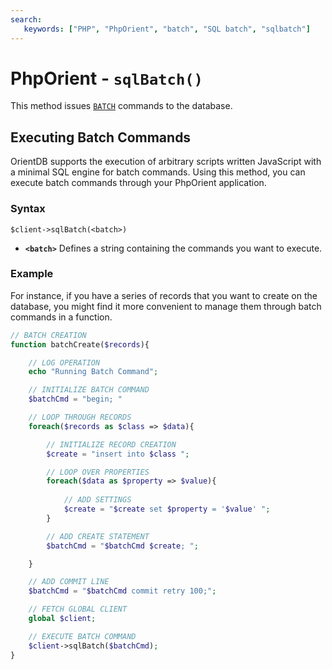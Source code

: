 ```yaml
---
search:
   keywords: ["PHP", "PhpOrient", "batch", "SQL batch", "sqlbatch"]
---
```


# PhpOrient - `sqlBatch()`

This method issues [`BATCH`](SQL-batch.md) commands to the database.

## Executing Batch Commands

OrientDB supports the execution of arbitrary scripts written JavaScript with a minimal SQL engine for batch commands.  Using this method, you can execute batch commands through your PhpOrient application.

### Syntax

```
$client->sqlBatch(<batch>)
```

- **`<batch>`** Defines a string containing the commands you want to execute.

### Example

For instance, if you have a series of records that you want to create on the database, you might find it more convenient to manage them through batch commands in a function.

```php
// BATCH CREATION
function batchCreate($records){

	// LOG OPERATION
	echo "Running Batch Command";

	// INITIALIZE BATCH COMMAND
	$batchCmd = "begin; "

	// LOOP THROUGH RECORDS
	foreach($records as $class => $data){

		// INITIALIZE RECORD CREATION
		$create = "insert into $class ";

		// LOOP OVER PROPERTIES
		foreach($data as $property => $value){
			
			// ADD SETTINGS
			$create = "$create set $property = '$value' ";
		}

		// ADD CREATE STATEMENT
		$batchCmd = "$batchCmd $create; ";

	}

	// ADD COMMIT LINE
	$batchCmd = "$batchCmd commit retry 100;";

	// FETCH GLOBAL CLIENT
	global $client;

	// EXECUTE BATCH COMMAND
	$client->sqlBatch($batchCmd);	
}
```


